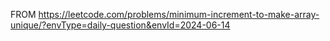 FROM https://leetcode.com/problems/minimum-increment-to-make-array-unique/?envType=daily-question&envId=2024-06-14